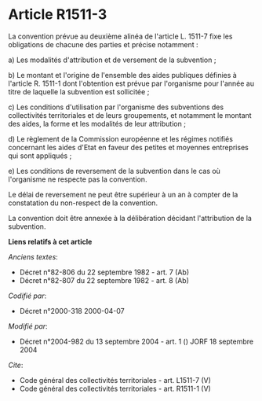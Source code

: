 # Article R1511-3

La convention prévue au deuxième alinéa de l'article L. 1511-7 fixe les obligations de chacune des parties et précise
notamment : 

a) Les modalités d'attribution et de versement de la subvention ; 

b) Le montant et l'origine de l'ensemble des aides publiques définies à l'article R. 1511-1 dont l'obtention est prévue par
l'organisme pour l'année au titre de laquelle la subvention est sollicitée ; 

c) Les conditions d'utilisation par l'organisme des subventions des collectivités territoriales et de leurs groupements, et
notamment le montant des aides, la forme et les modalités de leur attribution ; 

d) Le règlement de la Commission européenne et les régimes notifiés concernant les aides d'Etat en faveur des petites et
moyennes entreprises qui sont appliqués ; 

e) Les conditions de reversement de la subvention dans le cas où l'organisme ne respecte pas la convention. 

Le délai de reversement ne peut être supérieur à un an à compter de la constatation du non-respect de la convention. 

La convention doit être annexée à la délibération décidant l'attribution de la subvention.

**Liens relatifs à cet article**

_Anciens textes_:

  - Décret n°82-806 du 22 septembre 1982 - art. 7 (Ab)
  - Décret n°82-807 du 22 septembre 1982 - art. 8 (Ab)

_Codifié par_:

  - Décret n°2000-318 2000-04-07

_Modifié par_:

  - Décret n°2004-982 du 13 septembre 2004 - art. 1 () JORF 18 septembre 2004

_Cite_:

  - Code général des collectivités territoriales - art. L1511-7 (V)
  - Code général des collectivités territoriales - art. R1511-1 (V)
